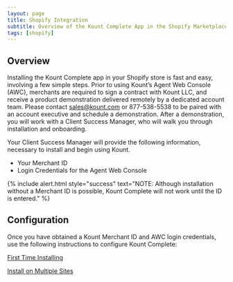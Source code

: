 ```yaml
---
layout: page
title: Shopify Integration
subtitle: Overview of the Kount Complete App in the Shopify Marketplace. 
tags: [shopify]
---
```


## Overview

Installing the Kount Complete app in your Shopify store is fast and easy, involving a few simple steps. Prior to using Kount’s Agent Web Console (AWC), merchants are required to sign a contract with Kount LLC, and receive a product demonstration delivered remotely by a dedicated account team. Please contact sales@kount.com or 877-538-5538 to be paired with an account executive and schedule a demonstration. After a demonstration, you will work with a Client Success Manager, who will walk you through installation and onboarding. 

Your Client Success Manager will provide the following information, necessary to install and begin using Kount.
* Your Merchant ID
* Login Credentials for the Agent Web Console

{% include alert.html style="success" text="NOTE: Although installation without a Merchant ID is possible, Kount Complete will not work until the ID is entered." %}

## Configuration

Once you have obtained a Kount Merchant ID and AWC login credentials, use the following instructions to configure Kount Complete:

 <a class="uk-button uk-badge uk-button-default uk-width-1-4" href="https://support.kount.com/s/article/Install-Kount-Complete-for-a-Single-Shopify-Store">First Time Installing</a>

 <a class="uk-button uk-badge uk-button-default uk-width-1-4" href="https://support.kount.com/s/article/Install-Kount-Complete-for-Multiple-Shopify-Stores">Install on Multiple Sites</a>
